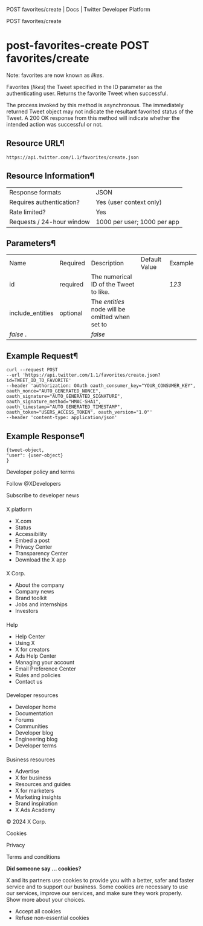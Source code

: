 
POST favorites/create | Docs | Twitter Developer Platform 

POST favorites/create

post-favorites-create
POST favorites/create
=====================

Note: favorites are now known as *likes*.

Favorites (*likes*) the Tweet specified in the ID parameter as
the authenticating user. Returns the favorite Tweet when successful.

The process invoked by this method is asynchronous. The immediately
returned Tweet object may not indicate the resultant favorited status of
the Tweet. A 200 OK response from this method will indicate whether the
intended action was successful or not.

Resource URL¶
-------------

`https://api.twitter.com/1.1/favorites/create.json`

Resource Information¶
---------------------

|  |  |
| --- | --- |
| Response formats | JSON |
| Requires authentication? | Yes (user context only) |
| Rate limited? | Yes |
| Requests / 24-hour window | 1000 per user; 1000 per app |

Parameters¶
-----------

|  |  |  |  |  |
| --- | --- | --- | --- | --- |
| Name | Required | Description | Default Value | Example |
| id | required | The numerical ID of the Tweet to like. |  | *123* |
| include\_entities | optional | The *entities* node will be omitted when set to
*false* . |  | *false* |

Example Request¶
----------------

```
curl --request POST 
--url 'https://api.twitter.com/1.1/favorites/create.json?id=TWEET_ID_TO_FAVORITE' 
--header 'authorization: OAuth oauth_consumer_key="YOUR_CONSUMER_KEY", oauth_nonce="AUTO_GENERATED_NONCE", oauth_signature="AUTO_GENERATED_SIGNATURE", oauth_signature_method="HMAC-SHA1", oauth_timestamp="AUTO_GENERATED_TIMESTAMP", oauth_token="USERS_ACCESS_TOKEN", oauth_version="1.0"' 
--header 'content-type: application/json'
```
Example Response¶
-----------------

```
{tweet-object,
"user": {user-object}
}
```

Developer policy and terms

Follow @XDevelopers

Subscribe to developer news

#### 
 X platform

* X.com
* Status
* Accessibility
* Embed a post
* Privacy Center
* Transparency Center
* Download the X app

#### 
 X Corp.

* About the company
* Company news
* Brand toolkit
* Jobs and internships
* Investors

#### 
 Help

* Help Center
* Using X
* X for creators
* Ads Help Center
* Managing your account
* Email Preference Center
* Rules and policies
* Contact us

#### 
 Developer resources

* Developer home
* Documentation
* Forums
* Communities
* Developer blog
* Engineering blog
* Developer terms

#### 
 Business resources

* Advertise
* X for business
* Resources and guides
* X for marketers
* Marketing insights
* Brand inspiration
* X Ads Academy

 © 2024 X Corp.

Cookies

Privacy

Terms and conditions

**Did someone say … cookies?**  

 X and its partners use cookies to provide you with a better, safer and
 faster service and to support our business. Some cookies are necessary to use
 our services, improve our services, and make sure they work properly.
 Show more about your choices.

* Accept all cookies
* Refuse non-essential cookies